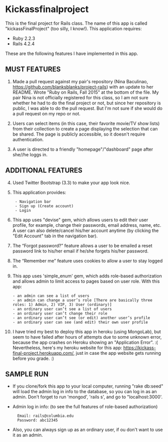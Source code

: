 Kickassfinalproject
================

This is the final project for Rails class. The name of this app is called "kickassFinalProject" (too silly, I know!). This application requires:

- Ruby 2.2.3
- Rails 4.2.4

These are the following features I have implemented in this app.

MUST FEATURES
--------------

1. Made a pull request against my pair's repository (Nina Baculinao, https://github.com/blanksblanks/project-rails) with an update to her README. Wrote "Ruby on Rails, Fall 2015" at the bottom of the file. My pair Nina is not officially registered for this class, so I am not sure whether he had to do the final project or not, but since her repository is public, I was able to do the pull request. But I'm not sure if she would do a pull request on my repo or not.

2. Users can select items (in this case, their favorite movie/TV show lists) from their collection to create a page displaying the selection that can be shared. The page is publicly accessible, so it doesn't require authentication.

3. A user is directed to a friendly "homepage"/"dashboard" page after she//he loggs in.

ADDITIONAL FEATURES
--------------------

4. Used Twitter Bootstrap (3.3) to make your app look nice.

5. This application provides:

		- Navigation bar
		- Sign up (Create account)
		- Login
	
6. This app uses "devise" gem, which allows users to edit their user profile, for example, change their passwords, email address, name, etc. A user can also delete/cancel his/her account anytime (by clicking the "Edit Account" tab in the navigation bar). 

7. 	The “Forgot password?” feature allows a user to be emailed a reset password link to his/her email if he/she forgets his/her password.

9.  The “Remember me” feature uses cookies to allow a user to stay logged in.

10. This app uses 'simple_enum' gem, which adds role-based authorization and allows admin to limit access to pages based on user role. With this app: 

		- an admin can see a list of users
		- an admin can change a user’s role [There are basically three roles: 1) Admin, 2) VIP, 3) User (ordinary)]
		- an ordinary user can’t see a list of users
		- an ordinary user can’t change their role
		- an ordinary user can’t see (or edit) another user’s profile
		- an ordinary user can see (and edit) their own user profile

11. I have tried my best to deploy this app in heroku (using MongoLab), but seem to have failed after hours of attempts due to some unknown error, because the app crashes on Heroku showing an "Application Error". :( Nevertheless, here's my heroku website for this app: https://kickass-final-project.herokuapp.com/, just in case the app website gets running before you grade. :)


SAMPLE RUN 
--------------
-  If you clone/fork this app to your local computer, running "rake db:seed" will load the admin log in info to the database, so you can log in as an admin. Don't forget to run 'mongod', 'rails s', and go to "localhost:3000'.
- Admin log in info: (to see the full features of role-based authorization)
	
		Email: rails@columbia.edu
		Password: abc12345
- Also, you can always sign up as an ordinary user, if ou don't want to use it as an admin.
